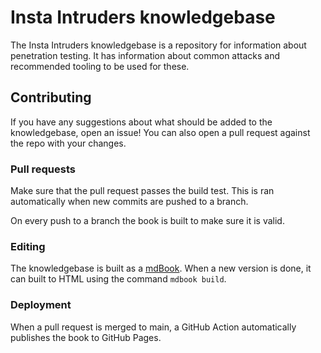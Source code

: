 # Insta Intruders knowledgebase

The Insta Intruders knowledgebase is a repository for information about penetration testing. It has information about common attacks and recommended tooling to be used for these.

## Contributing

If you have any suggestions about what should be added to the knowledgebase, open an issue! You can also open a pull request against the repo with your changes.

### Pull requests

Make sure that the pull request passes the build test. This is ran automatically when new commits are pushed to a branch.

On every push to a branch the book is built to make sure it is valid.

### Editing

The knowledgebase is built as a [mdBook](https://github.com/rust-lang/mdBook). When a new version is done, it can built to HTML using the command ```mdbook build```.

### Deployment

When a pull request is merged to main, a GitHub Action automatically publishes the book to GitHub Pages.

